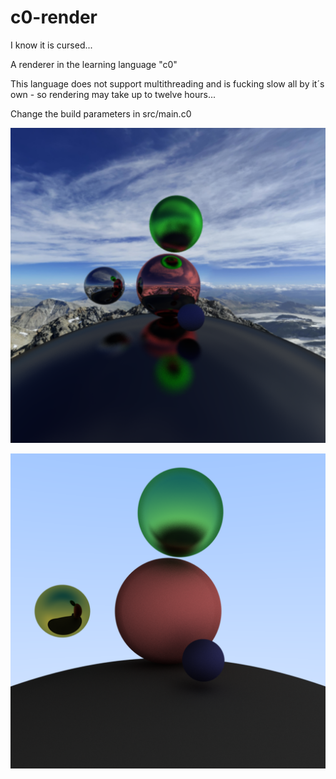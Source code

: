 # c0-render
I know it is cursed...

A renderer in the learning language "c0"

This language does not support multithreading and is fucking slow all by it´s own - so rendering may take up to twelve hours...

Change the build parameters in src/main.c0

![image1](https://github.com/frederikbeimgraben/c0-render/blob/main/out-1.png)

![image2](https://github.com/frederikbeimgraben/c0-render/blob/main/out-3.png)
